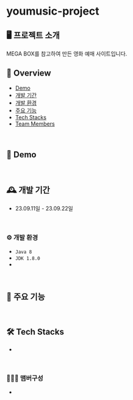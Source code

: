 # youmusic-project

## 🖥️ 프로젝트 소개
MEGA BOX를 참고하여 만든 영화 예매 사이트입니다.
<br>

## 📜 Overview 
- [Demo](#id-section1)
- [개발 기간](#id-section2)
- [개발 환경](#id-section3)
- [주요 기능](#id-section4)
- [Tech Stacks](#id-section5)
- [Team Members](#id-section6)

<br>

<div id='id-section1'/>

## 📀 Demo

<br>

<div id='id-section2'/>
  
## 🕰️ 개발 기간
* 23.09.11일 - 23.09.22일

<br>
<div id='id-section3'/>
  
### ⚙️ 개발 환경
- `Java 8`
- `JDK 1.8.0`
-

<br>

<div id='id-section4'/>
  
## 📌 주요 기능


<br>

<div id='id-section5'/>

## 🛠 Tech Stacks

-

<br>

<div id='id-section6'/>

### 🧑‍🤝‍🧑 맴버구성
 - 
